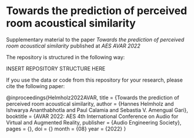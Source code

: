 # Towards the prediction of perceived room acoustical similarity

Supplementary material to the paper _Towards the prediction of perceived room acoustical similarity_ published at _AES AVAR 2022_

The repository is structured in the following way:

INSERT REPOSITORY STRUCTURE HERE

If you use the data or code from this repository for your research, please cite the following paper:

@inproceedings{Helmholz2022AVAR,
  title     =     {Towards the prediction of perceived room acoustical similarity,
  author    =     {Hannes Helmholz and Ishwarya Ananthabhotla and Paul Calamia and Sebastia V. Amengual Gari},
  booktitle =     {AVAR 2022: AES 4th International Conference on Audio for Virtual and Augmented Reality,
  publisher =     {Audio Engineering Society},
  pages     =     {},
  doi       =     {}
  month     =     {08}
  year      =     {2022}
}
